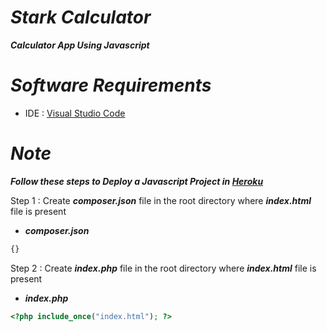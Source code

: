 # _Stark Calculator_

**_Calculator App Using Javascript_**

# _Software Requirements_
* IDE : [Visual Studio Code](https://code.visualstudio.com/download)

# _Note_
**_Follow these steps to Deploy a Javascript Project in [Heroku](https://www.heroku.com/)_**

Step 1 : Create **_composer.json_** file in the root directory where **_index.html_** file is present
* **_composer.json_**
```php 
{}
```
Step 2 : Create **_index.php_** file in the root directory where **_index.html_** file is present
* **_index.php_**
```php
<?php include_once("index.html"); ?>
```
